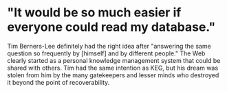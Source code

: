 # "It would be so much easier if everyone could read my database."

Tim Berners-Lee definitely had the right idea after "answering the same question so frequently by [himself] and by different people." The Web clearly started as a personal knowledge management system that could be shared with others. Tim had the same intention as KEG, but his dream was stolen from him by the many gatekeepers and lesser minds who destroyed it beyond the point of recoverability.
